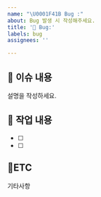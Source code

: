 ```yaml
---
name: "\U0001F41B Bug :"
about: Bug 발생 시 작성해주세요.
title: '🐛 Bug:'
labels: bug
assignees: ''

---
```


## :bookmark_tabs: 이슈 내용

설명을 작성하세요.

## :pencil: 작업 내용

- [ ]
- [ ]

## :round_pushpin:ETC

기타사항

